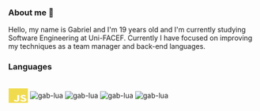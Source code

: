 ### **About me** 🌠

Hello, my name is Gabriel and I'm 19 years old and I'm currently studying Software Engineering at Uni-FACEF. Currently I have focused on improving my techniques as a team manager and back-end languages.

### **Languages**
<div style="display: inline_block"><br>
  <img align="center" alt="gab-js" height="30" width="40" src="https://raw.githubusercontent.com/devicons/devicon/master/icons/javascript/javascript-plain.svg">
  <img align="center" alt="gab-lua" height="30" width="40" src="https://cdn.jsdelivr.net/gh/devicons/devicon/icons/lua/lua-original-wordmark.svg" />
  <img align="center" alt="gab-lua" height="30" width="40" src="https://cdn.jsdelivr.net/gh/devicons/devicon/icons/html5/html5-original.svg" />
  <img align="center" alt="gab-lua" height="30" width="40" src="https://cdn.jsdelivr.net/gh/devicons/devicon/icons/css3/css3-original.svg" />
  <img align="center" alt="gab-lua" height="30" width="40" src="https://cdn.jsdelivr.net/gh/devicons/devicon/icons/python/python-original.svg" />
 


